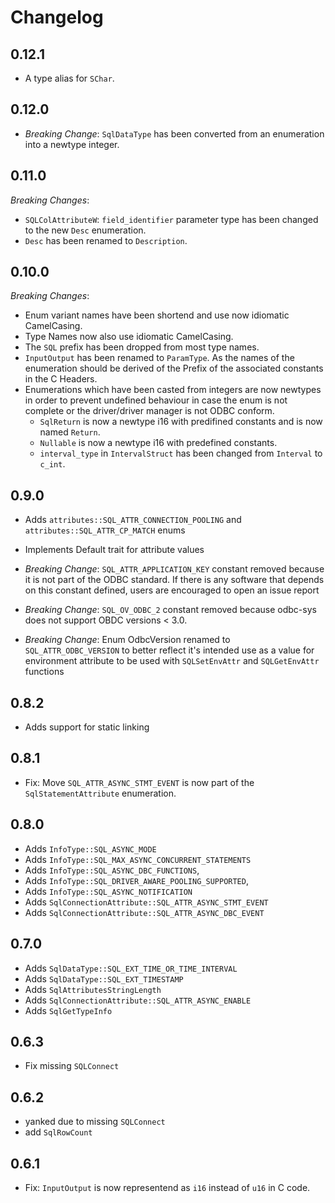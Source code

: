 Changelog
=========

0.12.1
------

* A type alias for `SChar`.

0.12.0
------

* *Breaking Change*: `SqlDataType` has been converted from an enumeration into a newtype integer.

0.11.0
------

*Breaking Changes*:

* `SQLColAttributeW`: `field_identifier` parameter type has been changed to the new `Desc` enumeration.
* `Desc` has been renamed to `Description`.

0.10.0
------

*Breaking Changes*:

* Enum variant names have been shortend and use now idiomatic CamelCasing.
* Type Names now also use idiomatic CamelCasing.
* The `SQL` prefix has been dropped from most type names.
* `InputOutput` has been renamed to `ParamType`. As the names of the enumeration should be derived of the Prefix of the associated constants in the C Headers.
* Enumerations which have been casted from integers are now newtypes in order to prevent undefined behaviour in case the enum is not complete or the driver/driver manager is not ODBC conform.
  * `SqlReturn` is now a newtype i16 with predifined constants and is now named `Return`.
  * `Nullable` is now a newtype i16 with predefined constants.
  * `interval_type` in `IntervalStruct` has been changed from `Interval` to `c_int`.

0.9.0
-----

* Adds `attributes::SQL_ATTR_CONNECTION_POOLING` and `attributes::SQL_ATTR_CP_MATCH` enums
* Implements Default trait for attribute values

* *Breaking Change*: `SQL_ATTR_APPLICATION_KEY` constant removed because it is not part of the ODBC standard.
If there is any software that depends on this constant defined, users are encouraged to open an
issue report
* *Breaking Change*: `SQL_OV_ODBC_2` constant removed because odbc-sys does not support OBDC versions < 3.0.
* *Breaking Change*: Enum OdbcVersion renamed to `SQL_ATTR_ODBC_VERSION` to better reflect it's intended use as a value
for environment attribute to be used with `SQLSetEnvAttr` and `SQLGetEnvAttr` functions

0.8.2
-----

* Adds support for static linking

0.8.1
-----

* Fix: Move `SQL_ATTR_ASYNC_STMT_EVENT` is now part of the `SqlStatementAttribute` enumeration.

0.8.0
-----

* Adds `InfoType::SQL_ASYNC_MODE`
* Adds `InfoType::SQL_MAX_ASYNC_CONCURRENT_STATEMENTS`
* Adds `InfoType::SQL_ASYNC_DBC_FUNCTIONS`,
* Adds `InfoType::SQL_DRIVER_AWARE_POOLING_SUPPORTED`,
* Adds `InfoType::SQL_ASYNC_NOTIFICATION`
* Adds `SqlConnectionAttribute::SQL_ATTR_ASYNC_STMT_EVENT`
* Adds `SqlConnectionAttribute::SQL_ATTR_ASYNC_DBC_EVENT`

0.7.0
-----

* Adds `SqlDataType::SQL_EXT_TIME_OR_TIME_INTERVAL`
* Adds `SqlDataType::SQL_EXT_TIMESTAMP`
* Adds `SqlAttributesStringLength`
* Adds `SqlConnectionAttribute::SQL_ATTR_ASYNC_ENABLE`
* Adds `SqlGetTypeInfo`

0.6.3
-----

* Fix missing `SQLConnect`

0.6.2
-----

* yanked due to missing `SQLConnect`
* add `SqlRowCount`

0.6.1
-----

* Fix: `InputOutput` is now representend as `i16` instead of `u16` in C code.
